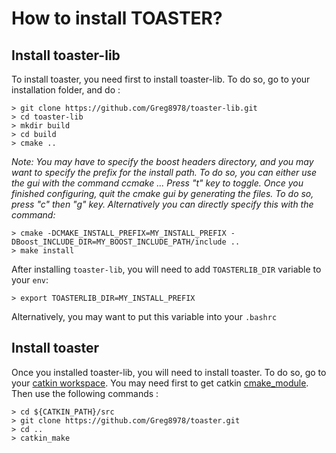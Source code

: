 # How to install TOASTER?
## Install toaster-lib

To install toaster, you need first to install toaster-lib.
To do so, go to your installation folder, and do :

```shell
> git clone https://github.com/Greg8978/toaster-lib.git
> cd toaster-lib
> mkdir build
> cd build
> cmake ..
```

_Note: You may have to specify the boost headers directory, and you may want to specify the prefix for the install path. To do so, you can either use the gui with the command ccmake ... Press "t" key to toggle._
_Once you finished configuring, quit the cmake gui by generating the files. To do so, press "c" then "g" key._
_Alternatively you can directly specify this with the command:_

```shell
> cmake -DCMAKE_INSTALL_PREFIX=MY_INSTALL_PREFIX -DBoost_INCLUDE_DIR=MY_BOOST_INCLUDE_PATH/include ..
> make install
```

After installing `toaster-lib`, you will need to add `TOASTERLIB_DIR` variable to your `env`:

```shell
> export TOASTERLIB_DIR=MY_INSTALL_PREFIX
```

Alternatively, you may want to put this variable into your `.bashrc` 

## Install toaster

Once you installed toaster-lib, you will need to install toaster.
To do so, go to your [catkin workspace](http://wiki.ros.org/catkin/Tutorials/create_a_workspace).
You may need first to get catkin [cmake_module](http://wiki.ros.org/cmake_modules). Then use the following commands :

```shell
> cd ${CATKIN_PATH}/src
> git clone https://github.com/Greg8978/toaster.git
> cd ..
> catkin_make
```